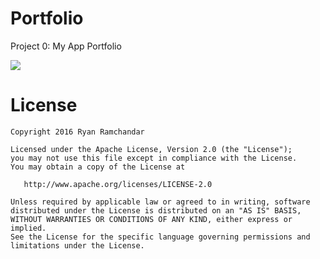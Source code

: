 # Portfolio
Project 0: My App Portfolio

![](https://raw.github.com/RyanRamchandar/Portfolio/master/art/screenshot.png)


License
=======

    Copyright 2016 Ryan Ramchandar

    Licensed under the Apache License, Version 2.0 (the "License");
    you may not use this file except in compliance with the License.
    You may obtain a copy of the License at

       http://www.apache.org/licenses/LICENSE-2.0

    Unless required by applicable law or agreed to in writing, software
    distributed under the License is distributed on an "AS IS" BASIS,
    WITHOUT WARRANTIES OR CONDITIONS OF ANY KIND, either express or implied.
    See the License for the specific language governing permissions and
    limitations under the License.
